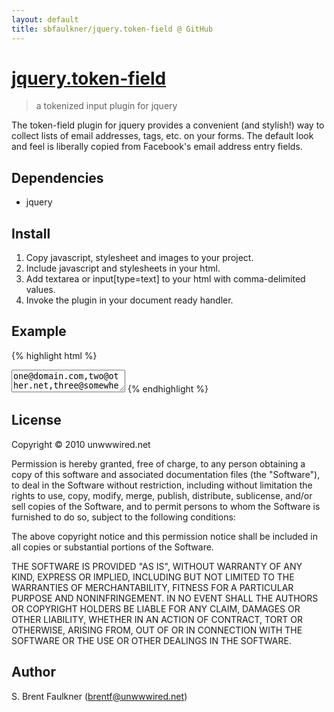 ```yaml
---
layout: default
title: sbfaulkner/jquery.token-field @ GitHub
---
```


# [jquery.token-field](http://github.com/sbfaulkner/jquery.token-field) #

> a tokenized input plugin for jquery

The token-field plugin for jquery provides a convenient (and stylish!) way to collect lists of email addresses, tags, etc. on your forms. The default look and feel is liberally copied from Facebook's email address entry fields.

## Dependencies ##

* jquery

## Install ##

1. Copy javascript, stylesheet and images to your project.
2. Include javascript and stylesheets in your html.
3. Add textarea or input[type=text] to your html with comma-delimited values.
4. Invoke the plugin in your document ready handler.

## Example ##

{% highlight html %}
<html>
  <head>
    <title>jquery.token example</title>
    <link rel="stylesheet" href="/stylesheets/token-field.css" type="text/css" media="screen">
    <script src="/javascripts/jquery.js" type="text/javascript"></script>
    <script src="/javascripts/jquery.token-field.js" type="text/javascript"></script>
    <script type="text/javascript">
      $(document).ready(function() {
        $('textarea.email').tokenField();
      });
    </script>
  </head>
  <body>
    <textarea class='email'>one@domain.com,two@other.net,three@somewhere.ca</textarea>
  </body>
</html>
{% endhighlight %}

## License ##

<p class='legal'>
  Copyright © 2010 unwwwired.net
</p>

<p class='legal'>
  Permission is hereby granted, free of charge, to any person obtaining
  a copy of this software and associated documentation files (the
  "Software"), to deal in the Software without restriction, including
  without limitation the rights to use, copy, modify, merge, publish,
  distribute, sublicense, and/or sell copies of the Software, and to
  permit persons to whom the Software is furnished to do so, subject to
  the following conditions:
</p>

<p class='legal'>
  The above copyright notice and this permission notice shall be
  included in all copies or substantial portions of the Software.
</p>

<p class='legal'>
  THE SOFTWARE IS PROVIDED "AS IS", WITHOUT WARRANTY OF ANY KIND,
  EXPRESS OR IMPLIED, INCLUDING BUT NOT LIMITED TO THE WARRANTIES OF
  MERCHANTABILITY, FITNESS FOR A PARTICULAR PURPOSE AND
  NONINFRINGEMENT. IN NO EVENT SHALL THE AUTHORS OR COPYRIGHT HOLDERS BE
  LIABLE FOR ANY CLAIM, DAMAGES OR OTHER LIABILITY, WHETHER IN AN ACTION
  OF CONTRACT, TORT OR OTHERWISE, ARISING FROM, OUT OF OR IN CONNECTION
  WITH THE SOFTWARE OR THE USE OR OTHER DEALINGS IN THE SOFTWARE.
</p>

## Author ##

S. Brent Faulkner (brentf@unwwwired.net)
